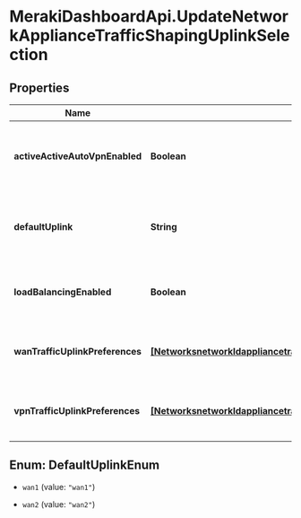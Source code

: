 # MerakiDashboardApi.UpdateNetworkApplianceTrafficShapingUplinkSelection

## Properties
Name | Type | Description | Notes
------------ | ------------- | ------------- | -------------
**activeActiveAutoVpnEnabled** | **Boolean** | Toggle for enabling or disabling active-active AutoVPN | [optional] 
**defaultUplink** | **String** | The default uplink. Must be one of: 'wan1' or 'wan2' | [optional] 
**loadBalancingEnabled** | **Boolean** | Toggle for enabling or disabling load balancing | [optional] 
**wanTrafficUplinkPreferences** | [**[NetworksnetworkIdappliancetrafficShapinguplinkSelectionWanTrafficUplinkPreferences]**](NetworksnetworkIdappliancetrafficShapinguplinkSelectionWanTrafficUplinkPreferences.md) | Array of uplink preference rules for WAN traffic | [optional] 
**vpnTrafficUplinkPreferences** | [**[NetworksnetworkIdappliancetrafficShapinguplinkSelectionVpnTrafficUplinkPreferences]**](NetworksnetworkIdappliancetrafficShapinguplinkSelectionVpnTrafficUplinkPreferences.md) | Array of uplink preference rules for VPN traffic | [optional] 


<a name="DefaultUplinkEnum"></a>
## Enum: DefaultUplinkEnum


* `wan1` (value: `"wan1"`)

* `wan2` (value: `"wan2"`)




